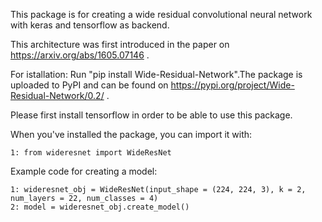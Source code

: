 This package is for creating a wide residual convolutional neural network with keras and tensorflow as backend.

This architecture was first introduced in the paper on https://arxiv.org/abs/1605.07146 .

For istallation: Run "pip install Wide-Residual-Network".The package is uploaded to PyPI and can be found on https://pypi.org/project/Wide-Residual-Network/0.2/ .  

Please first install tensorflow in order to be able to use this package.

When you've installed the package, you can import it with:

	1: from wideresnet import WideResNet

Example code for creating a model:
	
	1: wideresnet_obj = WideResNet(input_shape = (224, 224, 3), k = 2, num_layers = 22, num_classes = 4)
	2: model = wideresnet_obj.create_model()
